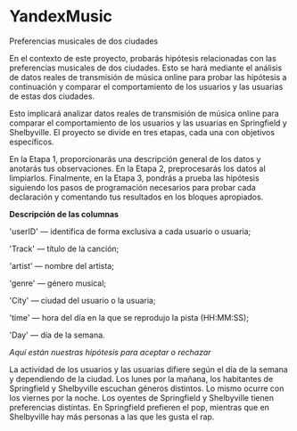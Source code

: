 # YandexMusic
Preferencias musicales de dos ciudades

En el contexto de este proyecto, probarás hipótesis relacionadas con las preferencias musicales de dos ciudades. Esto se hará mediante el análisis de datos reales de transmisión de música online para probar las hipótesis a continuación y comparar el comportamiento de los usuarios y las usuarias de estas dos ciudades.

Esto implicará analizar datos reales de transmisión de música online para comparar el comportamiento de los usuarios y las usuarias en Springfield y Shelbyville. El proyecto se divide en tres etapas, cada una con objetivos específicos.

En la Etapa 1, proporcionarás una descripción general de los datos y anotarás tus observaciones. En la Etapa 2, preprocesarás los datos al limpiarlos. Finalmente, en la Etapa 3, pondrás a prueba las hipótesis siguiendo los pasos de programación necesarios para probar cada declaración y comentando tus resultados en los bloques apropiados.

**Descripción de las columnas**

'userID' — identifica de forma exclusiva a cada usuario o usuaria;

'Track' — título de la canción;

'artist' — nombre del artista;

'genre' — género musical;

'City' — ciudad del usuario o la usuaria;

'time' — hora del día en la que se reprodujo la pista (HH:MM:SS);

'Day' — día de la semana.

*Aquí están nuestras hipótesis para aceptar o rechazar*

La actividad de los usuarios y las usuarias difiere según el día de la semana y dependiendo de la ciudad.
Los lunes por la mañana, los habitantes de Springfield y Shelbyville escuchan géneros distintos. Lo mismo ocurre con los viernes por la noche.
Los oyentes de Springfield y Shelbyville tienen preferencias distintas. En Springfield prefieren el pop, mientras que en Shelbyville hay más personas a las que les gusta el rap.

